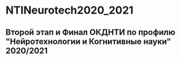 # NTINeurotech2020_2021
## Второй этап и Финал ОКДНТИ по профилю "Нейротехнологии и Когнитивные науки" 2020/2021
